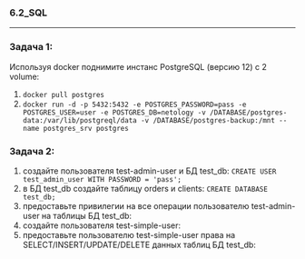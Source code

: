### 6.2_SQL
--------------------------------------------------------------------
### Задача 1: </br>
Используя docker поднимите инстанс PostgreSQL (версию 12) c 2 volume: </br>
1) `docker pull postgres` </br>
2) `docker run -d -p 5432:5432 -e POSTGRES_PASSWORD=pass -e POSTGRES_USER=user -e POSTGRES_DB=netology -v /DATABASE/postgres-data:/var/lib/postgreql/data -v /DATABASE/postgres-backup:/mnt --name postgres_srv postgres` </br>

### Задача 2: </br>
1) создайте пользователя test-admin-user и БД test_db: `CREATE USER test_admin_user WITH PASSWORD = 'pass';` </br>
2) в БД test_db создайте таблицу orders и clients: `CREATE DATABASE test_db;` </br>
3) предоставьте привилегии на все операции пользователю test-admin-user на таблицы БД test_db: </br>
4) создайте пользователя test-simple-user: </br>
5) предоставьте пользователю test-simple-user права на SELECT/INSERT/UPDATE/DELETE данных таблиц БД test_db: </br>

